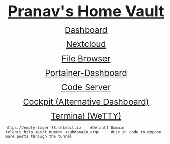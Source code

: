 <p style="text-align:center"><span style="font-size:48px"><u><strong>Pranav&#39;s Home Vault</strong></u></span></p>

<p style="text-align:center"><span style="font-size:26px"><a href="https://dash.empty-liger-78.telebit.io">Dashboard</a></span></p>

<p style="text-align:center"><span style="font-size:26px"><a href="https://nextcloud.empty-liger-78.telebit.io">Nextcloud</a></span></p>

<p style="text-align:center"><span style="font-size:26px"><a href="https://files.empty-liger-78.telebit.io">File Browser</a></span></p>

<p style="text-align:center"><span style="font-size:26px"><a href="https://portainer.empty-liger-78.telebit.io">Portainer-Dashboard</a></span></p>

<p style="text-align:center"><span style="font-size:26px"><a href="https://insiders.vscode.dev/+ms-vscode.remote-server/spkvault">Code Server</a></span></p>

<p style="text-align:center"><span style="font-size:26px"><a href="https://cockpit.empty-liger-78.telebit.io">Cockpit (Alternative Dashboard)</a></span></p>

<p style="text-align:center"><span style="font-size:26px"><a href="https://terminal.empty-liger-78.telebit.io">Terminal (WeTTY)</a></span></p>

<pre>
<code class="language-bash">https://empty-liger-78.telebit.io    #Default Domain
telebit http &lt;port_numer&gt; &lt;subdomain_arg&gt;     #Use in code to expose more ports through the tunnel</code></pre>
